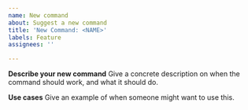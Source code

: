 ```yaml
---
name: New command
about: Suggest a new command
title: 'New Command: <NAME>'
labels: Feature
assignees: ''

---
```


**Describe your new command**
Give a concrete description on when the command should work, and what it should do.

**Use cases**
Give an example of when someone might want to use this.
